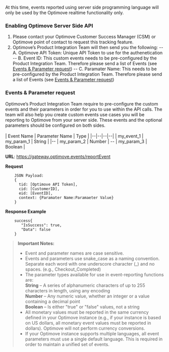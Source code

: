 At this time, events reported using server side programming language will only be used by the Optimove realtime functionality only. 

### **Enabling Optimove Server Side API**
1. Please contact your Optimove Customer Success Manager (CSM) or Optimove point of contact to request this tracking feature. 
2. Optimove’s Product Integration Team will then send you the following: 
-- A. Optimove API Token: Unique API Token to use for the authenetication
-- B. Event ID: This custom events needs to be pre-configured by the Product Integration Team. Therefore please send a list of Events (see [Events & Parameter request](https://github.com/optimove-tech/Reporting-Server-Side-Custom-Events/blob/master/README.md#events--parameter-request))
-- C. Paramater Name: This needs to be pre-configured by the Product Integration Team. Therefore please send a list of Events (see [Events & Parameter request](https://github.com/optimove-tech/Reporting-Server-Side-Custom-Events/blob/master/README.md#events--parameter-request))

### **Events & Parameter request**
Optimove’s Product Integration Team require to pre-configure the custom events and their parameters in order for you to use within the API calls. The team will also help you create custom events use cases you will be reporting to Optimove from your server side. These events and the optional parameters should be configured on both sides.
<br/><br/>
| Event Name | Parameter Name | Type    |
|--|--|--|--|
| my_event_1   | my_param_1     | String  |
|-- | my_param_2     | Number  |
-- | my_param_3     | Boolean |
<br/>

**URL**: https://gateway.optimove.events/reportEvent

**Request**   
    
        JSON Payload:
        {
          tid: [Optimove API Token],
          cid: [CustomerID],
          eid: [EventID], 
          context: {Paramater Name:Paramaeter Value} 
        }

**Response Example**
    
        success{
		   "IsSuccess": true,
		   "Data": false
		}

>**Important Notes:**
>  - Event and parameter names are case sensitive.
>  - Events and parameters use snake_case as a naming convention. Separate each word with one underscore character (_) and no spaces. (e.g., Checkout_Completed)
>  - The parameter types available for use in event-reporting functions are:<br/>
> **String**  – A series of alphanumeric characters of up to 255 characters in length, using any encoding<br/>
> **Number**  – Any numeric value, whether an integer or a value containing a decimal point<br/>
>  **Boolean**  – Is either "true" or "false" values, not a string<br/>
>  - All monetary values must be reported in the same currency defined in your Optimove instance (e.g., if your instance is based on US dollars, all monetary event values must be reported in dollars). Optimove will not perform currency conversions.
>  - If your Optimove instance supports multiple languages, all event parameters must use a single default language. This is required in order to maintain a unified set of events.
